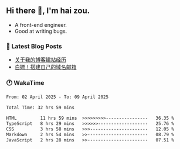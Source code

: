 ## Hi there 👋, I'm hai zou.

- A front-end engineer.
- Good at writing bugs.

### 📖 Latest Blog Posts
<!-- BLOG-POST-LIST:START -->
- [关于我的博客建站经历](https://www.izou.top/2025/01/blog-site-build/)
- [白嫖！搭建自己的域名邮箱](https://www.izou.top/2025/01/domain-mail/)
<!-- BLOG-POST-LIST:END -->

### 🕐 WakaTime
<!--START_SECTION:waka-->

```txt
From: 02 April 2025 - To: 09 April 2025

Total Time: 32 hrs 59 mins

HTML         11 hrs 59 mins  >>>>>>>>>----------------   36.35 %
TypeScript   8 hrs 29 mins   >>>>>>-------------------   25.76 %
CSS          3 hrs 58 mins   >>>----------------------   12.05 %
Markdown     2 hrs 54 mins   >>-----------------------   08.79 %
JavaScript   2 hrs 28 mins   >>-----------------------   07.51 %
```

<!--END_SECTION:waka-->
